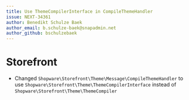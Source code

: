 ```yaml
---
title: Use ThemeCompilerInterface in CompileThemeHandler
issue: NEXT-34361
author: Benedikt Schulze Baek
author_email: b.schulze-baek@snapadmin.net
author_github: bschulzebaek
---
```

# Storefront
* Changed `Shopware\Storefront\Theme\Message\CompileThemeHandler` to use `Shopware\Storefront\Theme\ThemeCompilerInterface` instead of `Shopware\Storefront\Theme\ThemeCompiler`
